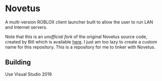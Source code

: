 # Novetus
A multi-version ROBLOX client launcher built to allow the user to run LAN and Internet servers.

Note that this is an *unofficial fork* of the original Novetus source code, created by Bitl which is available [here](https://github.com/Novetus/Novetus_src). I just am too lazy to create a custom name for this repository. This is a repository for me to tinker with Novetus.

## Building
Use Visual Studio 2019